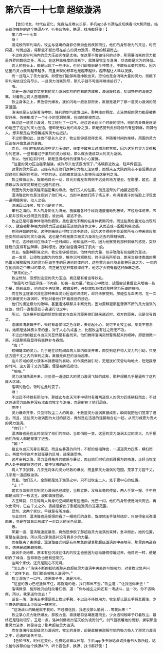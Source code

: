 # 第六百一十七章 超级漩涡
        【告知书友，时代在变化，免费站点难以长存，手机app多书源站点切换看书大势所趋，站长给你推荐的这个换源APP，听书音色多、换源、找书都好使！】
       第六百一十七章
       咻！
       混沌般的审判海内，牧尘与洛璃的身影仿佛游鱼般疾掠而过，他们的身形极为的灵活，时而闪避，时而加速，将那些不断出现在前方的灵力漩涡，尽数的躲避而去。
       不过在这审判海内的灵力压迫实在是太强，在这里不管做任何的动作，所需要消耗的灵力都是外界的数倍之多，所以，在这种高强度的消耗下，就算是牧尘与洛璃，状态都是大为的降低。
       两人的额头上，都是出现了一些汗水，但他们却依旧是全神贯注，不敢有丝毫的放松，因为这里的灵力漩涡越来越多，而且出现的频率也是越来越快，越来越让人难以捉摸。
       而一旦陷入了灵力漩涡，即便他们能够再度挣脱出来，恐怕也是会消耗大量的灵力，而眼下审判海依旧没有尽头，一旦灵力消耗殆尽，那几乎就不可能再继续前行了。
       嗤。
       又是一道约莫百丈左右的灵力漩涡突然的在右前方成形，漩涡旋转着，犹如狰狞的海兽之嘴，对着牧尘两人吞噬而来。
       牧尘身体之上，黑色雷光爆发，犹如闪电一般急掠而出，直接是避开了那一道灵力漩涡的笼罩范围。
       洛璃则是玉足踩着洛神剑，锋利的剑气散发出来，那种凌厉程度，连液体般的灵力都是被撕裂开来，仿佛形成了一个小小的空洞地带，任由她穿梭而过。
       躲过这一道灵力漩涡，牧尘轻吐了一口气，经过这长达半个时辰的坚持，他的肉身算是逐渐的适应了这里的灵力压迫，但即便是以他的肉身之强，都是感觉到皮肤隐隐的有些刺痛，而其他人，想来都是在凭借着雄浑灵力在抵抗。
       不过即便如此，这也不是长久之计，牧尘能够感觉得出来，伴随着时间的推移，周围的灵力压迫在开始急速的变强。
       而且，他们在抵抗着那些灵力压迫时，根本不敢用太过激烈的方式，因为这里的灵力显得极为的狂暴，一旦有着过于激烈的灵力波动，那么就会造成巨大的灵力漩涡。
       所以，他们在前行时，都是显得格外的谨慎与小心翼翼。
       “这里的灵力压迫越来越强，或许尽头也该要出现了。”洛璃靠近牧尘，轻声传音道。
       这里的灵力压迫，已经有些连他们这种实力都无法承受，而想来五大院的院长不会设置远远超过他们极限的考验，不然的话，恐怕根本就无人能够闯出这审判之海。
       牧尘微微点头，旋即他目光一动，目光对着左右两侧不远处的地方望去，在那里，姬玄，温清璇以及血天河都是在迅速的前行。
       而因为灵力漩涡越来越密集的缘故，他们五人的位置，倒是逐渐的开始接近起来。
       温清璇此时也是注意到了他们两人，当即冲着他们扬了扬玉手，布满着香汗的俏脸上浮现出一道明媚笑容，动人之极。
       洛璃回以浅笑，牧尘也是笑了笑。
       审判之海内，五人的身影化为流光，施展着各种手段将速度催动到极致，不过总体说来，五人都并没有太过明显的差距，彼此间，紧追不舍。
       牧尘已是将雷神体催动到极致，黑色雷光不断的在身体表面闪烁，而这些黑色雷光在出现后不久，就会被那种强大的灵力压迫直接压进他的身体之中，从而造成一股股刺痛之感。
       在刚开始的时候，这种刺痛感让得牧尘烦不胜烦，因为这令得他不能凝聚所有心神来感应那些突然间出现的灵力漩涡，这也是令得他数次被灵力漩涡扯进去的罪魁祸首。
       不过，这种烦闷在持续了一些时间后，他却猛然一惊，因为他察觉到那种刺痛的感觉，突然隐隐的变得有些酥麻，那种感觉，犹如被雷霆淬炼了肌肉一般。
       而且，在那种酥麻之余，牧尘能够感觉到，他体内的力量，似乎隐隐有些细微的涨动。
       这一发现，让得牧尘颇为的吃惊，略作沉吟观察后，终于是有所明白，原来当身体表面的黑色雷光被那股强大的灵力压迫生生的压进他的体内时，这些雷光会伴随着那种压迫之力，一同的在他肌肉之中来回的穿梭，而正是在这种穿梭淬炼下，他方才会拥有着这种酥麻之感。
       “原来如此。”
       牧尘恍然，没想到这里的灵力压迫，竟还是有着这等妙处。
       “倒是可以借此淬炼一下肉身，加强一些力量。”牧尘心中微动，试图尝试着借此来增强一些力量，想到此处，他也就不再犹豫，微微凝神，开始放松身体对那种灵力压迫的抗拒。
       而在牧尘逐渐沉浸在那种来自灵力压迫的淬炼时，却并未察觉到，那姬玄与血天河，在一次次的躲避灵力漩涡时，开始对着他们不着痕迹的接近。
       他们的接近极为的隐晦，甚至连洛璃都并未察觉到，因为要躲避那些源源不断的灵力漩涡的缘故，他们一直都是处于高速行动之中。
       所以，当洛璃开始猛的惊觉到姬玄与血天河距离他们越来越近时，双方的距离，已是仅有百丈。
       洛璃那清澈眸子中，顿时有着警惕之色浮现，要论起小心，她可不比牧尘弱，毕竟不管怎样，她都是洛神族未来的皇，对于人心的戒备上，比起牧尘有过之而无不及。
       不过此时的姬玄与血天河显然是有备而来，他们瞧得洛璃突然警惕起来的眼神，却是微微一笑，只是那笑容显得有些狰狞与森然。
       “轰！”
       磅礴雄浑的灵力，几乎是在顷刻间自两人体内爆发开来，而受到这种惊人灵力的引动，只见这方圆千丈之内的审判之海，直接是疯狂的波动起来。
       这片区域的灵力液体本就极端的暴动，如今突然被引动，更是犹如天雷勾动地火，短短数息的时间，这方圆千丈的范围，便是被彻底掀动。
       “嗡嗡。”
       灵力涟漪荡漾开来，只见得一道道巨大的灵力漩涡飞快的成形，那种规模几乎是遍布了这片庞大区域。
       洛璃的脸色，顿时在此时变了。
       咻！
       不过还不待她有所动作，那姬玄与血天河手中顿时有着两道惊人的灵力匹练横扫而出，不过这两道灵力匹练并没有攻击向牧尘与洛璃，而是射在了他们周身。
       咚咚！
       灵力爆炸开来，只见得牧尘二人的周身，十数道灵力漩涡直接成形，瞬间就把他们笼罩了进去，而且，这些灵力漩涡因为太过的接近，竟然是在迅速的连接融合在一起，从而形成更为庞大的灵力漩涡。
       “你们！”
       温清璇也是在此时发现了他们的举动，当即俏脸一变，这里的灵力漩涡太过的庞大，几乎把他们所有人都是笼罩了进去。
       “唰！”
       姬玄与血天河身形暴退，而且在暴退的同时，不断的屈指弹出，一道道灵力匹练，横扫而出，再度令得这片本就狂暴的区域，越来越恐怖。
       这片审判之海，灵力显得格外的敏感与暴动，而且他们时机也抓得极为的精准，正好当牧尘两人处于最敏感方位时，毫不犹豫的动手。
       两人下手狠辣，几乎是将体内灵力尽数的爆发，而且那灵力漩涡的范围，笼罩了方圆千丈，几乎是一道超级漩涡。
       而且，他们五人，全部都是处于漩涡之中，只不过牧尘二人，处于更中心的位置。
       “走！”
       姬玄与血天河见到灵力漩涡已经成型，当机立断，没有丝毫的停留，两人手掌一握，手中竟都是出现了一枚古玉，旋即直接捏破。
       古玉碎裂，只见得两人周身的空间都是有些扭曲，光芒一闪，他们的身形便是消失而去，再次出现时，已在千丈之外，直接是躲出了那超级漩涡的笼罩范围。
       显然，这两个家伙，早就是有所准备。
       与此同时，温清璇也是恨恨的看了一眼他们的身影，旋即她玉手陡然结印，只见得金光弥漫而来，竟是在其背后形成了一对巨大的金色凤翼。
       轰。
       凤翼一振，温清璇速度暴涨，竟然是挣脱了那超级灵力漩涡的束缚，急冲而出，她的位置，算是在最边缘，所以闯出来倒是并没有费多少的力量。
       而在脱离了束缚后，温清璇目光则是有些焦急的望着那超级漩涡的中央地带，那里的两道身影，仿佛是越来越模糊。
       漩涡中央地带，原本有些沉浸在体内的牧尘也是因为这动静而惊醒过来，他目光一转，便是明白了缘由，当即面色也是有些阴沉。
       这两个家伙，还真是贼心不死啊。
       “怎么办？”洛璃不断的抵抗着那来自超级灵力漩涡中央处的可怕吸力，对着牧尘急声问道：“这样下去，我们都会被吸入漩涡中。”
       牧尘深吸了一口气，漆黑眸子中，满是冷冽。
       “这里的吸力已经抵挡不住，再拖延的话，我们都出不去。”牧尘道：“让我送你出去！”
       洛璃微惊，旋即她贝齿轻咬着红唇，道：“你与姬玄之间还有一场战斗，这一次，你不该缺席，所以，我来送你出去！”
       话音一落，洛璃玉手便是搭上牧尘手腕，不过还不待她用力，牧尘却已是反手将其握住，少年俊逸的面庞上浮现出一抹笑容。
       “这场战斗的确是属于我的，不过相信我，我还没那么脆弱...等我出来！”
       牧尘掌心灵力陡然爆发，那股力量，直接是将洛璃震退而去，少女透彻般眸子盯着牧尘，最终还是轻咬银牙，玉足一点，洛神剑爆发出滔天般的凌厉剑气，剑气包裹着她的倩影，撕裂那重重灵力液体，终是穿出了那片超级灵力漩涡。
       而在洛璃传出超级灵力漩涡时，牧尘的身体，却是直接被那股可怕的吸力吸入了那灵力漩涡之中，迅速的消失不见。
       【告知书友，时代在变化，免费站点难以长存，手机app多书源站点切换看书大势所趋，站长给你推荐的这个换源APP，听书音色多、换源、找书都好使！】